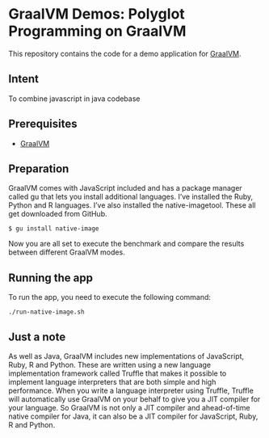 # GraalVM Demos: Polyglot Programming on GraalVM

This repository contains the code for a demo application for [GraalVM](graalvm.org).

## Intent
To combine javascript in java codebase

## Prerequisites
* [GraalVM](http://graalvm.org)

## Preparation

GraalVM comes with JavaScript included and has a package manager called gu that lets you install additional languages. I’ve installed the Ruby, Python and R languages. I’ve also installed the native-imagetool. These all get downloaded from GitHub.

```
$ gu install native-image
```


Now you are all set to execute the benchmark and compare the results between different GraalVM modes.

## Running the app

To run the app, you need to execute the following command:
```
./run-native-image.sh
```

## Just a note

As well as Java, GraalVM includes new implementations of JavaScript, Ruby, R and Python. These are written using a new language implementation framework called Truffle that makes it possible to implement language interpreters that are both simple and high performance. When you write a language interpreter using Truffle, Truffle will automatically use GraalVM on your behalf to give you a JIT compiler for your language. So GraalVM is not only a JIT compiler and ahead-of-time native compiler for Java, it can also be a JIT compiler for JavaScript, Ruby, R and Python.
